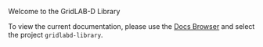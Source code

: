 Welcome to the GridLAB-D Library

To view the current documentation, please use the [Docs Browser](https://docs.gridlabd.us/index.html?org=slacgismo&project=gridlabd-library&doc=README.md) and select the project `gridlabd-library`.
